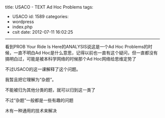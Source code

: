 title: USACO - TEXT Ad Hoc Problems
tags:
  - USACO
id: 1589
categories:
  - wordpress
  - index.php
  - csit
date: 2012-07-11 16:02:25
---

看到PROB Your Ride Is Here的ANALYSIS说这是一个Ad Hoc Problems的时候，一直不明白Ad Hoc是什么意思，记得以前也一直有这个疑问，但一直都没有搞明白过，可能是被本科学网络的时候那个Ad Hoc网络给思维定势了

不过USACO的这一课解释了这个问题。

我暂且把它理解为“杂题”。

不能被归为其他分类的题，就可以归到这一类了

不过“杂题”一般都是一些有趣的问题

木有一种通用的技术来解决